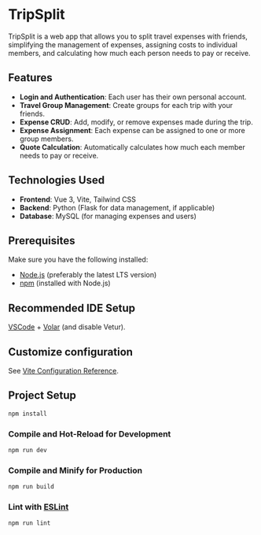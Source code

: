 # TripSplit

TripSplit is a web app that allows you to split travel expenses with friends, simplifying the management of expenses, assigning costs to individual members, and calculating how much each person needs to pay or receive.

## Features

- **Login and Authentication**: Each user has their own personal account.
- **Travel Group Management**: Create groups for each trip with your friends.
- **Expense CRUD**: Add, modify, or remove expenses made during the trip.
- **Expense Assignment**: Each expense can be assigned to one or more group members.
- **Quote Calculation**: Automatically calculates how much each member needs to pay or receive.

## Technologies Used

- **Frontend**: Vue 3, Vite, Tailwind CSS
- **Backend**: Python (Flask for data management, if applicable)
- **Database**: MySQL (for managing expenses and users)

## Prerequisites

Make sure you have the following installed:

- [Node.js](https://nodejs.org/) (preferably the latest LTS version)
- [npm](https://www.npmjs.com/) (installed with Node.js)

## Recommended IDE Setup

[VSCode](https://code.visualstudio.com/) + [Volar](https://marketplace.visualstudio.com/items?itemName=Vue.volar) (and disable Vetur).

## Customize configuration

See [Vite Configuration Reference](https://vite.dev/config/).

## Project Setup

```sh
npm install
```

### Compile and Hot-Reload for Development

```sh
npm run dev
```

### Compile and Minify for Production

```sh
npm run build
```

### Lint with [ESLint](https://eslint.org/)

```sh
npm run lint
```
